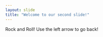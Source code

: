 ```yaml
---
layout: slide
title: "Welcome to our second slide!"
---
```

Rock and Roll!
Use the left arrow to go back!
